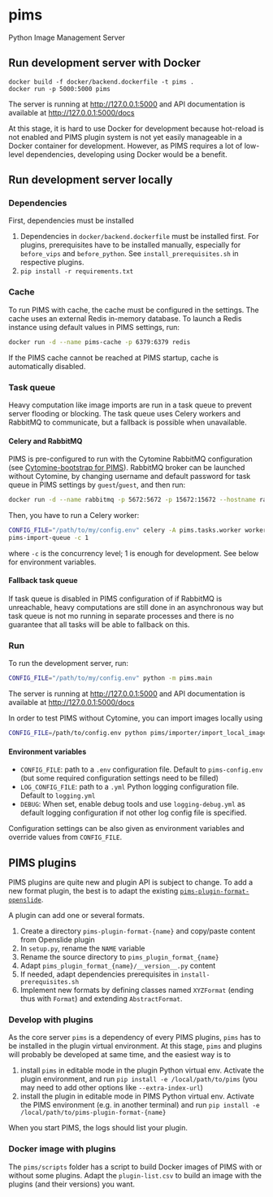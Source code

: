# pims
Python Image Management Server

## Run development server with Docker

    docker build -f docker/backend.dockerfile -t pims .
    docker run -p 5000:5000 pims

The server is running at http://127.0.0.1:5000 and API documentation is available 
at http://127.0.0.1:5000/docs

At this stage, it is hard to use Docker for development because hot-reload is not enabled and 
PIMS plugin system is not yet easily manageable in a Docker container for development. However, 
as PIMS requires a lot of low-level dependencies, developing using Docker would be a benefit.

## Run development server locally 
### Dependencies
First, dependencies must be installed
1. Dependencies in `docker/backend.dockerfile` must be installed first. For plugins, prerequisites 
   have to be 
   installed manually, especially for `before_vips` and `before_python`. See 
   `install_prerequisites.sh` in respective plugins.
2. `pip install -r requirements.txt`

### Cache
To run PIMS with cache, the cache must be configured in the settings. The cache uses an 
external Redis in-memory database. To launch a Redis instance using default values in PIMS 
settings, run: 
```bash
docker run -d --name pims-cache -p 6379:6379 redis
```
If the PIMS cache cannot be reached at PIMS startup, cache is automatically disabled.

### Task queue
Heavy computation like image imports are run in a task queue to prevent server flooding or 
blocking. The task queue uses Celery workers and RabbitMQ to communicate, but a fallback is 
possible when unavailable. 

#### Celery and RabbitMQ
PIMS is pre-configured to run with the Cytomine RabbitMQ configuration (see [Cytomine-bootstrap for PIMS](https://github.com/Cytomine-ULiege/Cytomine-bootstrap/tree/pims)).
RabbitMQ broker can be launched without Cytomine, by changing username and default password for 
task queue in PIMS settings by `guest`/`guest`, and then run:
```bash
docker run -d --name rabbitmq -p 5672:5672 -p 15672:15672 --hostname rabbitmq rabbitmq:3.9
```

Then, you have to run a Celery worker:
```bash 
CONFIG_FILE="/path/to/my/config.env" celery -A pims.tasks.worker worker -l info -Q 
pims-import-queue -c 1
```
where `-c` is the concurrency level; 1 is enough for development.
See below for environment variables.

#### Fallback task queue
If task queue is disabled in PIMS configuration of if RabbitMQ is unreachable, heavy 
computations are still done in an asynchronous way but task queue is not mo running in separate 
processes and there is no guarantee that all tasks will be able to fallback on this.

### Run
To run the development server, run:
```bash
CONFIG_FILE="/path/to/my/config.env" python -m pims.main
```
    
The server is running at http://127.0.0.1:5000 and API documentation is available 
at http://127.0.0.1:5000/docs

In order to test PIMS without Cytomine, you can import images locally using 
```bash
CONFIG_FILE=/path/to/config.env python pims/importer/import_local_images.py --path /my/folder
```

#### Environment variables
* `CONFIG_FILE`: path to a `.env` configuration file. Default to `pims-config.env` (but some required configuration 
  settings need to be filled)
* `LOG_CONFIG_FILE`: path to a `.yml` Python logging configuration file. Default to `logging.yml`
* `DEBUG`: When set, enable debug tools and use `logging-debug.yml` as default logging configuration if not other 
  log config file is specified.
  
Configuration settings can be also given as environment variables and override values from `CONFIG_FILE`.

## PIMS plugins
PIMS plugins are quite new and plugin API is subject to change. To add a new format plugin, the 
best is to adapt the existing [`pims-plugin-format-openslide`](https://github.com/Cytomine-ULiege/pims-plugin-format-openslide).

A plugin can add one or several formats.

1. Create a directory `pims-plugin-format-{name}` and copy/paste content from Openslide plugin
2. In `setup.py`, rename the `NAME` variable
3. Rename the source directory to `pims_plugin_format_{name}`
4. Adapt `pims_plugin_format_{name}/__version__.py` content
5. If needed, adapt dependencies prerequisites in `install-prerequisites.sh`
6. Implement new formats by defining classes named `XYZFormat` (ending thus with `Format`) and 
   extending `AbstractFormat`.
   
### Develop with plugins
   
As the core server `pims` is a dependency of every PIMS plugins, `pims` has to be installed in 
the plugin virtual environment. At this stage, `pims` and plugins will probably be developed at 
same time, and the easiest way is to
1. install `pims` in editable mode in the plugin Python virtual env. Activate the plugin 
   environment, and run `pip install -e /local/path/to/pims` (you may need to add other options 
   like `--extra-index-url`)
2. install the plugin in editable mode in PIMS Python virtual env. Activate the PIMS 
   environment (e.g. in another terminal) and run 
   `pip install -e /local/path/to/pims-plugin-format-{name}`
   
When you start PIMS, the logs should list your plugin.

### Docker image with plugins
The `pims/scripts` folder has a script to build Docker images of PIMS with or without some 
plugins. Adapt the `plugin-list.csv` to build an image with the plugins (and their versions) 
you want.